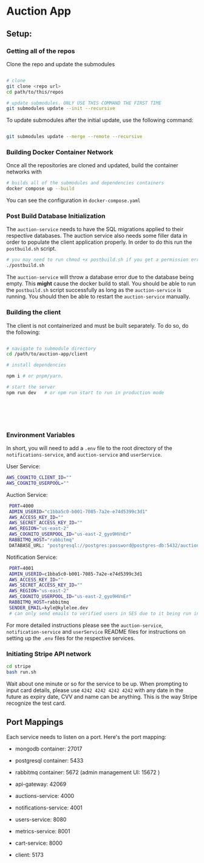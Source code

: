 # Auction App

## Setup:

### Getting all of the repos

Clone the repo and update the submodules

```bash

# clone
git clone <repo url>
cd path/to/this/repos

# update submodules. ONLY USE THIS COMMAND THE FIRST TIME
git submodules update --init --recursive
```

To update submodules after the initial update, use the following command:

```bash

git submodules update --merge --remote --recursive
```

### Building Docker Container Network

Once all the repositories are cloned and updated, build the container networks with

```bash
# builds all of the submodules and dependencies containers
docker compose up --build
```

You can see the configuration in `docker-compose.yaml`

### Post Build Database Initialization

The `auction-service` needs to have the SQL migrations
applied to their respective databases. The auction service also needs some
filler data in order to populate the client application properly. In order to do
this run the `postbuild.sh` script.

```bash
# you may need to run chmod +x postbuild.sh if you get a permission error
./postbuild.sh
```

The `auction-service` will throw a database error due to the database being
empty. This **might** cause the docker build to stall. You should be able to run
the `postbuild.sh` script successfully as long as the `auction-service` is
running. You should then be able to restart the `auction-service` manually.

### Building the client

The client is not containerized and must be built separately. To do so, do the
following:

```bash

# navigate to submodule directory
cd /path/to/auction-app/client

# install dependencies

npm i # or pnpm/yarn.

# start the server
npm run dev   # or npm run start to run in production mode







```

### Environment Variables

In short, you will need to add a `.env` file to the root directory of the
`notifications-service`, and `auction-service` and `userService`.

User Service:

```bash
AWS_COGNITO_CLIENT_ID=""
AWS_COGNITO_USERPOOL=""
```

Auction Service:

```bash
 PORT=4000
 ADMIN_USERID="c1bba5c0-b001-7085-7a2e-e74d5399c3d1"
 AWS_ACCESS_KEY_ID=""
 AWS_SECRET_ACCESS_KEY_ID=""
 AWS_REGION="us-east-2"
 AWS_COGNITO_USERPOOL_ID="us-east-2_gyo9HVnEr"
 RABBITMQ_HOST="rabbitmq"
 DATABASE_URL: "postgresql://postgres:password@postgres-db:5432/auction_service_db"

```

Notification Service:

```bash
 PORT=4001
 ADMIN_USERID=c1bba5c0-b001-7085-7a2e-e74d5399c3d1
 AWS_ACCESS_KEY_ID=""
 AWS_SECRET_ACCESS_KEY_ID=""
 AWS_REGION="us-east-2"
 AWS_COGNITO_USERPOOL_ID="us-east-2_gyo9HVnEr"
 RABBITMQ_HOST=rabbitmq
 SENDER_EMAIL=kyle@kylelee.dev
 # can only send emails to verified users in SES due to it being run in Sandbox Mode


```

For more detailed instructions please see the `auction-service`, `notification-service` and `userService` README files for
instructions on setting up the `.env` files for the respective services.

### Initiating Stripe API network

```bash
cd stripe
bash run.sh
```

Wait about one minute or so for the service to be up. When prompting to input card details, please use `4242 4242 4242 4242` with any date in the future as expiry date, CVV and name can be anything. This is the way Stripe recognize the test card.

## Port Mappings

Each service needs to listen on a port. Here's the port mapping:

- mongodb container: 27017

- postgresql container: 5433

- rabbitmq container: 5672 (admin management UI: 15672 )

- api-gateway: 42069

- auctions-service: 4000

- notifications-service: 4001

- users-service: 8080

- metrics-service: 8001

- cart-service: 8000

- client: 5173
